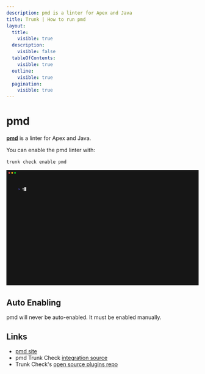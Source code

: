 ```yaml
---
description: pmd is a linter for Apex and Java
title: Trunk | How to run pmd
layout:
  title:
    visible: true
  description:
    visible: false
  tableOfContents:
    visible: true
  outline:
    visible: true
  pagination:
    visible: true
---
```


# pmd

[**pmd**](https://pmd.github.io/) is a linter for Apex and Java.

You can enable the pmd linter with:

```shell
trunk check enable pmd
```
![pmd example output](./pmd.gif)
## Auto Enabling

pmd will never be auto-enabled. It must be enabled manually.





## Links

- [pmd site](https://pmd.github.io/)
- pmd Trunk Check [integration source](https://github.com/trunk-io/plugins/tree/main/linters/pmd)
- Trunk Check's [open source plugins repo](https://github.com/trunk-io/plugins/tree/main)
